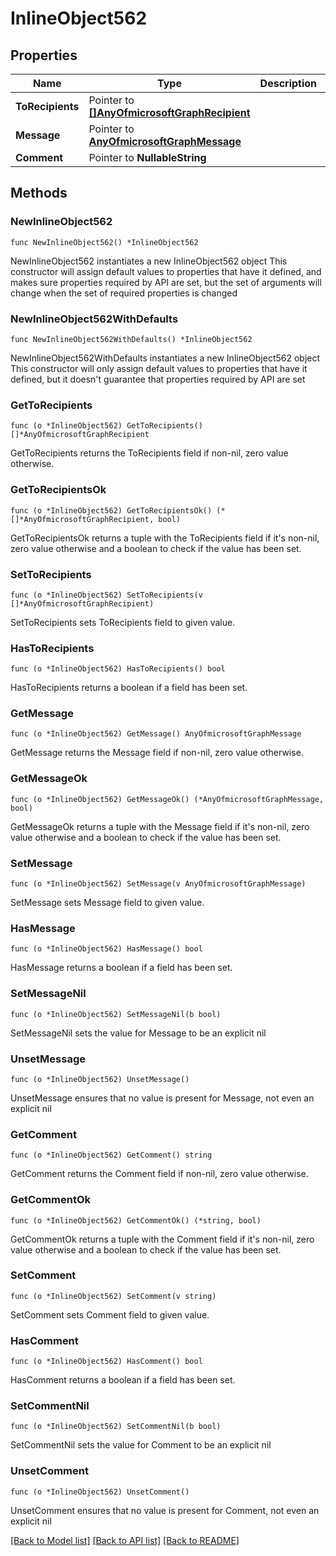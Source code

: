 # InlineObject562

## Properties

Name | Type | Description | Notes
------------ | ------------- | ------------- | -------------
**ToRecipients** | Pointer to [**[]AnyOfmicrosoftGraphRecipient**](AnyOfmicrosoftGraphRecipient.md) |  | [optional] 
**Message** | Pointer to [**AnyOfmicrosoftGraphMessage**](anyOf&lt;microsoft.graph.message&gt;.md) |  | [optional] 
**Comment** | Pointer to **NullableString** |  | [optional] 

## Methods

### NewInlineObject562

`func NewInlineObject562() *InlineObject562`

NewInlineObject562 instantiates a new InlineObject562 object
This constructor will assign default values to properties that have it defined,
and makes sure properties required by API are set, but the set of arguments
will change when the set of required properties is changed

### NewInlineObject562WithDefaults

`func NewInlineObject562WithDefaults() *InlineObject562`

NewInlineObject562WithDefaults instantiates a new InlineObject562 object
This constructor will only assign default values to properties that have it defined,
but it doesn't guarantee that properties required by API are set

### GetToRecipients

`func (o *InlineObject562) GetToRecipients() []*AnyOfmicrosoftGraphRecipient`

GetToRecipients returns the ToRecipients field if non-nil, zero value otherwise.

### GetToRecipientsOk

`func (o *InlineObject562) GetToRecipientsOk() (*[]*AnyOfmicrosoftGraphRecipient, bool)`

GetToRecipientsOk returns a tuple with the ToRecipients field if it's non-nil, zero value otherwise
and a boolean to check if the value has been set.

### SetToRecipients

`func (o *InlineObject562) SetToRecipients(v []*AnyOfmicrosoftGraphRecipient)`

SetToRecipients sets ToRecipients field to given value.

### HasToRecipients

`func (o *InlineObject562) HasToRecipients() bool`

HasToRecipients returns a boolean if a field has been set.

### GetMessage

`func (o *InlineObject562) GetMessage() AnyOfmicrosoftGraphMessage`

GetMessage returns the Message field if non-nil, zero value otherwise.

### GetMessageOk

`func (o *InlineObject562) GetMessageOk() (*AnyOfmicrosoftGraphMessage, bool)`

GetMessageOk returns a tuple with the Message field if it's non-nil, zero value otherwise
and a boolean to check if the value has been set.

### SetMessage

`func (o *InlineObject562) SetMessage(v AnyOfmicrosoftGraphMessage)`

SetMessage sets Message field to given value.

### HasMessage

`func (o *InlineObject562) HasMessage() bool`

HasMessage returns a boolean if a field has been set.

### SetMessageNil

`func (o *InlineObject562) SetMessageNil(b bool)`

 SetMessageNil sets the value for Message to be an explicit nil

### UnsetMessage
`func (o *InlineObject562) UnsetMessage()`

UnsetMessage ensures that no value is present for Message, not even an explicit nil
### GetComment

`func (o *InlineObject562) GetComment() string`

GetComment returns the Comment field if non-nil, zero value otherwise.

### GetCommentOk

`func (o *InlineObject562) GetCommentOk() (*string, bool)`

GetCommentOk returns a tuple with the Comment field if it's non-nil, zero value otherwise
and a boolean to check if the value has been set.

### SetComment

`func (o *InlineObject562) SetComment(v string)`

SetComment sets Comment field to given value.

### HasComment

`func (o *InlineObject562) HasComment() bool`

HasComment returns a boolean if a field has been set.

### SetCommentNil

`func (o *InlineObject562) SetCommentNil(b bool)`

 SetCommentNil sets the value for Comment to be an explicit nil

### UnsetComment
`func (o *InlineObject562) UnsetComment()`

UnsetComment ensures that no value is present for Comment, not even an explicit nil

[[Back to Model list]](../README.md#documentation-for-models) [[Back to API list]](../README.md#documentation-for-api-endpoints) [[Back to README]](../README.md)


